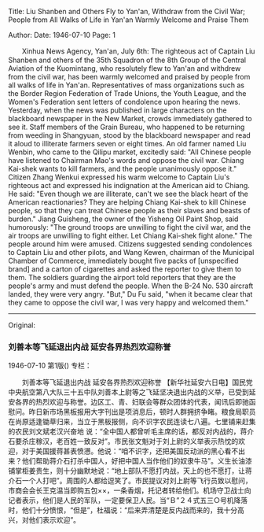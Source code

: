 Title: Liu Shanben and Others Fly to Yan'an, Withdraw from the Civil War; People from All Walks of Life in Yan'an Warmly Welcome and Praise Them

Author:
Date: 1946-07-10
Page: 1

　　Xinhua News Agency, Yan'an, July 6th: The righteous act of Captain Liu Shanben and others of the 35th Squadron of the 8th Group of the Central Aviation of the Kuomintang, who resolutely flew to Yan'an and withdrew from the civil war, has been warmly welcomed and praised by people from all walks of life in Yan'an. Representatives of mass organizations such as the Border Region Federation of Trade Unions, the Youth League, and the Women's Federation sent letters of condolence upon hearing the news. Yesterday, when the news was published in large characters on the blackboard newspaper in the New Market, crowds immediately gathered to see it. Staff members of the Grain Bureau, who happened to be returning from weeding in Shangyuan, stood by the blackboard newspaper and read it aloud to illiterate farmers seven or eight times. An old farmer named Liu Wenbin, who came to the Qilipu market, excitedly said: "All Chinese people have listened to Chairman Mao's words and oppose the civil war. Chiang Kai-shek wants to kill farmers, and the people unanimously oppose it." Citizen Zhang Wenkui expressed his warm welcome to Captain Liu's righteous act and expressed his indignation at the American aid to Chiang. He said: "Even though we are illiterate, can't we see the black heart of the American reactionaries? They are helping Chiang Kai-shek to kill Chinese people, so that they can treat Chinese people as their slaves and beasts of burden." Jiang Guisheng, the owner of the Yisheng Oil Paint Shop, said humorously: "The ground troops are unwilling to fight the civil war, and the air troops are unwilling to fight either. Let Chiang Kai-shek fight alone." The people around him were amused. Citizens suggested sending condolences to Captain Liu and other pilots, and Wang Kewen, chairman of the Municipal Chamber of Commerce, immediately bought five packs of [unspecified brand] and a carton of cigarettes and asked the reporter to give them to them. The soldiers guarding the airport told reporters that they are the people's army and must defend the people. When the B-24 No. 530 aircraft landed, they were very angry. "But," Du Fu said, "when it became clear that they came to oppose the civil war, I was very happy and welcomed them."



<hr /> 

Original: 


### 刘善本等飞延退出内战  延安各界热烈欢迎称誉

1946-07-10
第1版()
专栏：

　　刘善本等飞延退出内战
    延安各界热烈欢迎称誉
    【新华社延安六日电】国民党中央航空第八大队三十五中队刘善本上尉等之飞延坚决退出内战的义举，已受到延安各界的热烈欢迎与称誉。边区工、青、妇联会等群众团体的代表，闻讯后即驰函慰问。昨日新市场黑板报用大字刊出是项消息后，顿时人群拥挤争睹。粮食局职员在尚原适逢锄草归来，当立于黑板报侧，向不识字农民连读七八遍。七里铺来赶集的农民刘文斌老汉兴奋地 说：“全中国人都曾听毛主席的话，都反对内战的，蒋介石要杀庄稼汉，老百姓一致反对”。市民张文魁对于刘上尉的义举表示热忱的欢迎，对于美国援蒋甚表愤懑。他说：“咱不识字，还把美国反动派的黑心看不出来？他们帮助蒋介石打杀中国人，好把中国人当作他们的奴隶牛马”。义生长油漆铺掌柜姜贵生，则十分幽默地说：“地上部队不愿打内战，天上的也不愿打，让蒋介石一个人打吧”。周围的人都给逗笑了。市民提议对刘上尉等飞行员致以慰问，市商会会长王克温当即购五包××，一条香烟，托记者转给他们。机场守卫战士向记者表示，他们是人民的军队，一定要保卫人民。当“Ｂ”２４式五三○号机降落时，他们十分愤恨，“但是”，杜福说：“后来弄清楚是反内战而来的，我十分高兴，对他们表示欢迎”。
